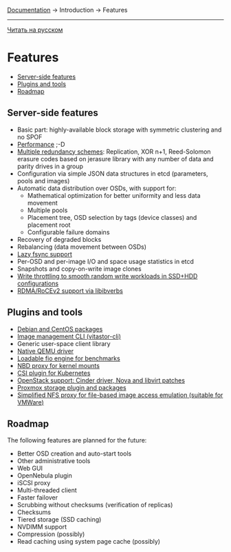 [Documentation](../../README.md#documentation) → Introduction → Features

-----

[Читать на русском](features.ru.md)

# Features

- [Server-side features](#server-side-features)
- [Plugins and tools](#plugins-and-tools)
- [Roadmap](#roadmap)

## Server-side features

- Basic part: highly-available block storage with symmetric clustering and no SPOF
- [Performance](../performance/comparison1.en.md) ;-D
- [Multiple redundancy schemes](../config/pool.en.md#scheme): Replication, XOR n+1, Reed-Solomon erasure codes
  based on jerasure library with any number of data and parity drives in a group
- Configuration via simple JSON data structures in etcd (parameters, pools and images)
- Automatic data distribution over OSDs, with support for:
  - Mathematical optimization for better uniformity and less data movement
  - Multiple pools
  - Placement tree, OSD selection by tags (device classes) and placement root
  - Configurable failure domains
- Recovery of degraded blocks
- Rebalancing (data movement between OSDs)
- [Lazy fsync support](../config/layout-cluster.en.md#immediate_commit)
- Per-OSD and per-image I/O and space usage statistics in etcd
- Snapshots and copy-on-write image clones
- [Write throttling to smooth random write workloads in SSD+HDD configurations](../config/osd.en.md#throttle_small_writes)
- [RDMA/RoCEv2 support via libibverbs](../config/network.en.md#rdma_device)

## Plugins and tools

- [Debian and CentOS packages](../installation/packages.en.md)
- [Image management CLI (vitastor-cli)](../usage/cli.en.md)
- Generic user-space client library
- [Native QEMU driver](../usage/qemu.en.md)
- [Loadable fio engine for benchmarks](../usage/fio.en.md)
- [NBD proxy for kernel mounts](../usage/nbd.en.md)
- [CSI plugin for Kubernetes](../installation/kubernetes.en.md)
- [OpenStack support: Cinder driver, Nova and libvirt patches](../installation/openstack.en.md)
- [Proxmox storage plugin and packages](../installation/proxmox.en.md)
- [Simplified NFS proxy for file-based image access emulation (suitable for VMWare)](../usage/nfs.en.md)

## Roadmap

The following features are planned for the future:

- Better OSD creation and auto-start tools
- Other administrative tools
- Web GUI
- OpenNebula plugin
- iSCSI proxy
- Multi-threaded client
- Faster failover
- Scrubbing without checksums (verification of replicas)
- Checksums
- Tiered storage (SSD caching)
- NVDIMM support
- Compression (possibly)
- Read caching using system page cache (possibly)
